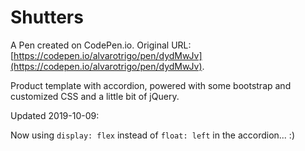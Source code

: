# Shutters

A Pen created on CodePen.io. Original URL: [https://codepen.io/alvarotrigo/pen/dydMwJv](https://codepen.io/alvarotrigo/pen/dydMwJv).

Product template with accordion, powered with some bootstrap and customized CSS and a little bit of jQuery.

Updated 2019-10-09:

Now using `display: flex` instead of `float: left` in the accordion... :)